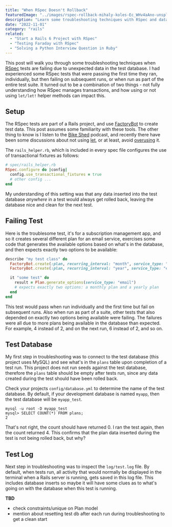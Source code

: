 ```yaml
---
title: "When RSpec Doesn't Rollback"
featuredImage: "../images/rspec-rollback-mihaly-koles-Ec_WHv4aAno-unsplash.jpg"
description: "Learn some troubleshooting techniques with RSpec and database transactions."
date: "2022-11-01"
category: "rails"
related:
  - "Start a Rails 6 Project with RSpec"
  - "Testing Faraday with RSpec"
  - "Solving a Python Interview Question in Ruby"
---
```


This post will walk you through some troubleshooting techniques when [RSpec](https://rspec.info/) tests are failing due to unexpected data in the test database. I had experienced some RSpec tests that were passing the first time they ran, individually, but then failing on subsequent runs, or when run as part of the entire test suite. It turned out to be a combination of two things - not fully understanding how RSpec manages transactions, and how using or not using `let/let!` helper methods can impact this.

## Setup

The RSpec tests are part of a Rails project, and use [FactoryBot](https://github.com/thoughtbot/factory_bot) to create test data. This post assumes some familiarity with these tools. The other thing to know is I listen to the [Bike Shed](https://www.bikeshed.fm/) podcast, and recently there have been some discussions about not using [let](https://relishapp.com/rspec/rspec-core/docs/helper-methods/let-and-let), or at least, avoid [overusing](https://thoughtbot.com/blog/lets-not) it.

The `rails_helper.rb`, which is included in every spec file configures the use of transactional fixtures as follows:

```ruby
# spec/rails_helper.rb
RSpec.configure do |config|
  config.use_transactional_fixtures = true
  # other config ...
end
```

My understanding of this setting was that any data inserted into the test database *anywhere* in a test would always get rolled back, leaving the database nice and clean for the next test.

## Failing Test

Here is the troublesome test, it's for a subscription management app, and so it creates several different plan for an email service, exercises some code that generates the available options based on what's in the database, and then expects exactly two options to be available:

```ruby
describe "my test class" do
  FactoryBot.create(:plan, recurring_interval: "month", service_type: "email")
  FactoryBot.create(:plan, recurring_interval: "year", service_type: "email")

  it "some test" do
    result = Plan.generate_options(service_type: "email")
    # expects exactly two options: a monthly plan and a yearly plan
  end
end
```

This test would pass when run individually and the first time but fail on subsequent runs. Also when run as part of a suite, other tests that also depended on exactly two options being available were failing. The failures were all due to more plans being available in the database than expected. For example, 4 instead of 2, and on the next run, 6 instead of 2, and so on.

## Test Database

My first step in troubleshooting was to connect to the test database (this project uses MySQL) and see what's in the `plans` table upon completion of a test run. This project does not run seeds against the test database, therefore the `plans` table should be empty after tests run, since any data created during the test should have been rolled back.

Check your projects `config/database.yml` to determine the name of the test database. By default, if your development database is named `myapp`, then the test database will be `myapp_test`.

```
mysql -u root -D myapp_test
mysql> SELECT COUNT(*) FROM plans;
2
```

That's not right, the count should have returned 0. I ran the test again, then the count returned 4. This confirms that the plan data inserted during the test is not being rolled back, but why?

## Test Log

Next step in troubleshooting was to inspect the `log/test.log` file. By default, when tests run, all activity that would normally be displayed in the terminal when a Rails server is running, gets saved in this log file. This includes database inserts so maybe it will have some clues as to what's going on with the database when this test is running.

**TBD**

- check constraints/unique on Plan model
- mention about resetting test db after each run during troubleshooting to get a clean start